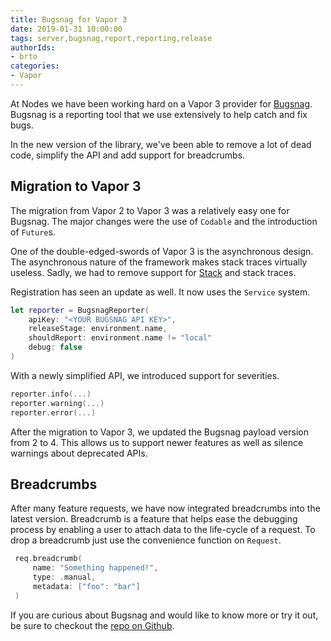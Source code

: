```yaml
---
title: Bugsnag for Vapor 3
date: 2019-01-31 10:00:00
tags: server,bugsnag,report,reporting,release
authorIds: 
- brto
categories:
- Vapor
---
```


At Nodes we have been working hard on a Vapor 3 provider for [Bugsnag](https://www.bugsnag.com). Bugsnag is a reporting tool that we use extensively to help catch and fix bugs.

In the new version of the library, we've been able to remove a lot of dead code, simplify the API and add support for breadcrumbs.

## Migration to Vapor 3

The migration from Vapor 2 to Vapor 3 was a relatively easy one for Bugsnag. The major changes were the use of `Codable` and the introduction of `Future`s.

One of the double-edged-swords of Vapor 3 is the asynchronous design. The asynchronous nature of the framework makes stack traces virtually useless. Sadly, we had to remove support for [Stack](https://github.com/nodes-vapor/stack) and stack traces.

Registration has seen an update as well. It now uses the `Service` system.

```swift
let reporter = BugsnagReporter(
    apiKey: "<YOUR BUGSNAG API KEY>",
    releaseStage: environment.name,
    shouldReport: environment.name != "local"
    debug: false
)
```

With a newly simplified API, we introduced support for severities.
```swift
reporter.info(...)
reporter.warning(...)
reporter.error(...)
 ```
 
 After the migration to Vapor 3, we updated the Bugsnag payload version from 2 to 4. This allows us to support newer features as well as silence warnings about deprecated APIs.
 
## Breadcrumbs
After many feature requests, we have now integrated breadcrumbs into the latest version. Breadcrumb is a feature that helps ease the debugging process by enabling a user to attach data to the life-cycle of a request. To drop a breadcrumb just use the convenience function on `Request`.

```swift
 req.breadcrumb(
     name: "Something happened!",
     type: .manual,
     metadata: ["foo": "bar"]
 )
```

If you are curious about Bugsnag and would like to know more or try it out, be sure to checkout the [repo on Github](https://github.com/nodes-vapor/bugsnag).
